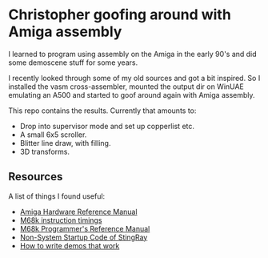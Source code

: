 # Christopher goofing around with Amiga assembly

I learned to program using assembly on the Amiga in the early 90's and did some demoscene stuff for some years.

I recently looked through some of my old sources and got a bit inspired. So I installed the vasm cross-assembler, mounted the output dir on WinUAE emulating an A500 and started to goof around again with Amiga assembly.

This repo contains the results. Currently that amounts to:
- Drop into supervisor mode and set up copperlist etc.
- A small 6x5 scroller.
- Blitter line draw, with filling.
- 3D transforms.

## Resources

A list of things I found useful:
- [Amiga Hardware Reference Manual](http://amigadev.elowar.com/read/ADCD_2.1/Hardware_Manual_guide/node0000.html)
- [M68k instruction timings](https://wiki.neogeodev.org/index.php?title=68k_instructions_timings)
- [M68k Programmer's Reference Manual](https://www.nxp.com/files-static/archives/doc/ref_manual/M68000PRM.pdf)
- [Non-System Startup Code of StingRay](http://stingray.untergrund.net/MiniStartup.s)
- [How to write demos that work](http://amigacoding.com/images/b/b3/Howtocode5.txt)